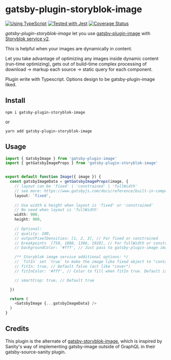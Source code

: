 # gatsby-plugin-storyblok-image

[![Using TypeScript](https://img.shields.io/badge/%3C/%3E-TypeScript-0072C4.svg)](https://www.typescriptlang.org/)
[![Tested with Jest](https://img.shields.io/badge/tested_with-Jest-99424f.svg)](https://github.com/facebook/jest)
[![Coverage Status](https://coveralls.io/repos/github/nonjene/gatsby-plugin-storyblok-image/badge.svg?branch=master)](https://coveralls.io/github/nonjene/gatsby-plugin-storyblok-image?branch=master)

_gatsby-plugin-storyblok-image_ let you use [gatsby-plugin-image](https://www.gatsbyjs.com/docs/reference/built-in-components/gatsby-plugin-image) with [Storyblok service v2](https://www.storyblok.com/docs/image-service).

This is helpful when your images are dynamically in content.

Let you take advantage of optimizing any images inside dynamic content (run-time optimizing), gets out of build-time complex processing of download -> markup each source -> static query for each component.


Plugin write with Typescript. Options design to be gatsby-plugin-image liked.


## Install

`npm i gatsby-plugin-storyblok-image`

or

`yarn add gatsby-plugin-storyblok-image`


## Usage

```typescript
import { GatsbyImage } from 'gatsby-plugin-image'
import { getGatsbyImageProps } from 'gatsby-plugin-storyblok-image'


export default function Image({ image }) {
  const gatsbyImageData = getGatsbyImageProps(image, {
    // layout can be 'fixed' | 'constrained' | 'fullWidth'
    // see more: https://www.gatsbyjs.com/docs/reference/built-in-components/gatsby-plugin-image/#layout
    layout: 'fixed',
    
    // Use width & height when layout is 'fixed' or 'constrained'
    // No need when layout is 'fullWidth'
    width: 900,
    height: 900,
    
    // Optional:
    // quality: 100,
    // outputPixelDensities: [1, 2, 3], // For fixed or constrained
    // breakpoints	[750, 1080, 1366, 1920], // For fullWidth or constrained
    // backgroundColor: '#fff', // Just pass to gatsby-plugin-image image prop

    /** Storyblok image service additional options: */
    // `fitIn` set `true` to make the image like fixed object to "contain". Refer to https://www.storyblok.com/docs/image-service#fit-in
    // fitIn: true, // Default false (act like "cover")
    // fitInColor: '#fff', // Color to fill when fitIn true. Default is transparent. okay to add `#` prefix.

    // smartCrop: true, // Default true

  })

  return (
    <GatsbyImage {...gatsbyImageData} />
  )
}

```


## Credits

This plugin is the alternate of [gatsby-storyblok-image](https://github.com/bejamas/gatsby-storyblok-image), which is inspired by Sanity's way of implementing gatsby-image outside of GraphQL in their gatsby-source-sanity plugin.
